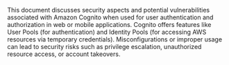 This document discusses security aspects and potential vulnerabilities associated with Amazon Cognito when used for user authentication and authorization in web or mobile applications. Cognito offers features like User Pools (for authentication) and Identity Pools (for accessing AWS resources via temporary credentials). Misconfigurations or improper usage can lead to security risks such as privilege escalation, unauthorized resource access, or account takeovers.

